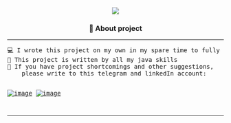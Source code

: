 <h1 align="center">
	<img src="https://readme-typing-svg.demolab.com/?lines=Hello, I'm Abdumo'min;Welcome+to+my+Organization+Project!">
</h1>
        <h3 align="center"> 📖 About project </h3>
<hr>
<pre>
💻 I wrote this project on my own in my spare time to fully replicate Spring boot
📝 This project is written by all my java skills
🌟 If you have project shortcomings and other suggestions, 
	please write to this telegram and linkedIn account:
	
  [![image](https://img.shields.io/badge/LinkedIn-0077B5?style=for-the-badge&logo=linkedin&logoColor=white)](https://www.linkedin.com/in/abdumomin0409/)
  [![image](https://img.shields.io/badge/Telegram-26A5E4.svg?style=for-the-badge&logo=telegram&logoColor=white)](https://t.me/Mavlonovich_java)

</pre>
<hr>
